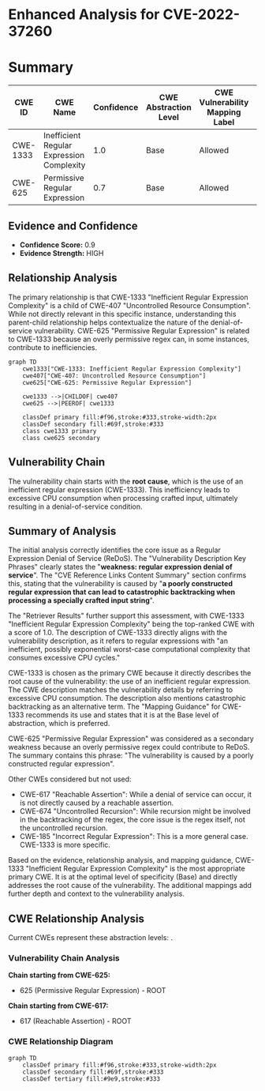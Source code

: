 # Enhanced Analysis for CVE-2022-37260

# Summary
| CWE ID  | CWE Name                                      | Confidence | CWE Abstraction Level | CWE Vulnerability Mapping Label | CWE-Vulnerability Mapping Notes |
|---------|-----------------------------------------------|------------|-----------------------|---------------------------------|-----------------------------------|
| CWE-1333 | Inefficient Regular Expression Complexity   | 1.0        | Base                  | Allowed                         | Primary CWE                       |
| CWE-625 | Permissive Regular Expression                  | 0.7        | Base                  | Allowed                         | Secondary Candidate             |

## Evidence and Confidence

*   **Confidence Score:** 0.9
*   **Evidence Strength:** HIGH

## Relationship Analysis
The primary relationship is that CWE-1333 "Inefficient Regular Expression Complexity" is a child of CWE-407 "Uncontrolled Resource Consumption". While not directly relevant in this specific instance, understanding this parent-child relationship helps contextualize the nature of the denial-of-service vulnerability. CWE-625 "Permissive Regular Expression" is related to CWE-1333 because an overly permissive regex can, in some instances, contribute to inefficiencies.

```mermaid
graph TD
    cwe1333["CWE-1333: Inefficient Regular Expression Complexity"]
    cwe407["CWE-407: Uncontrolled Resource Consumption"]
    cwe625["CWE-625: Permissive Regular Expression"]

    cwe1333 -->|CHILDOF| cwe407
    cwe625 -->|PEEROF| cwe1333
    
    classDef primary fill:#f96,stroke:#333,stroke-width:2px
    classDef secondary fill:#69f,stroke:#333
    class cwe1333 primary
    class cwe625 secondary
```

## Vulnerability Chain
The vulnerability chain starts with the **root cause**, which is the use of an inefficient regular expression (CWE-1333). This inefficiency leads to excessive CPU consumption when processing crafted input, ultimately resulting in a denial-of-service condition.

## Summary of Analysis
The initial analysis correctly identifies the core issue as a Regular Expression Denial of Service (ReDoS). The "Vulnerability Description Key Phrases" clearly states the "**weakness: regular expression denial of service**". The "CVE Reference Links Content Summary" section confirms this, stating that the vulnerability is caused by "**a poorly constructed regular expression that can lead to catastrophic backtracking when processing a specially crafted input string**".

The "Retriever Results" further support this assessment, with CWE-1333 "Inefficient Regular Expression Complexity" being the top-ranked CWE with a score of 1.0. The description of CWE-1333 directly aligns with the vulnerability description, as it refers to regular expressions with "an inefficient, possibly exponential worst-case computational complexity that consumes excessive CPU cycles."

CWE-1333 is chosen as the primary CWE because it directly describes the root cause of the vulnerability: the use of an inefficient regular expression. The CWE description matches the vulnerability details by referring to excessive CPU consumption. The description also mentions catastrophic backtracking as an alternative term. The "Mapping Guidance" for CWE-1333 recommends its use and states that it is at the Base level of abstraction, which is preferred.

CWE-625 "Permissive Regular Expression" was considered as a secondary weakness because an overly permissive regex could contribute to ReDoS. The summary contains this phrase: "The vulnerability is caused by a poorly constructed regular expression".

Other CWEs considered but not used:

*   CWE-617 "Reachable Assertion": While a denial of service can occur, it is not directly caused by a reachable assertion.
*   CWE-674 "Uncontrolled Recursion": While recursion might be involved in the backtracking of the regex, the core issue is the regex itself, not the uncontrolled recursion.
*   CWE-185 "Incorrect Regular Expression": This is a more general case. CWE-1333 is more specific.

Based on the evidence, relationship analysis, and mapping guidance, CWE-1333 "Inefficient Regular Expression Complexity" is the most appropriate primary CWE. It is at the optimal level of specificity (Base) and directly addresses the root cause of the vulnerability. The additional mappings add further depth and context to the vulnerability analysis.


## CWE Relationship Analysis

Current CWEs represent these abstraction levels: .


### Vulnerability Chain Analysis

**Chain starting from CWE-625:**
- 625 (Permissive Regular Expression) - ROOT


**Chain starting from CWE-617:**
- 617 (Reachable Assertion) - ROOT



### CWE Relationship Diagram

```mermaid
graph TD
    classDef primary fill:#f96,stroke:#333,stroke-width:2px
    classDef secondary fill:#69f,stroke:#333
    classDef tertiary fill:#9e9,stroke:#333
```